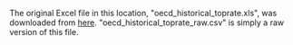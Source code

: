 
The original Excel file in this location, "oecd_historical_toprate.xls", was downloaded from [here](http://www.taxpolicycenter.org/taxfacts/displayafact.cfm?Docid=105&Topic2id=95). "oecd_historical_toprate_raw.csv" is simply a raw version of this file.  